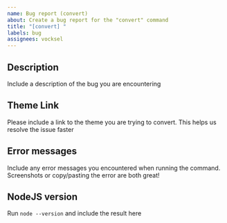 ```yaml
---
name: Bug report (convert)
about: Create a bug report for the "convert" command
title: "[convert] "
labels: bug
assignees: vocksel
---
```


## Description

Include a description of the bug you are encountering

## Theme Link

Please include a link to the theme you are trying to convert. This helps us resolve the issue faster

## Error messages

Include any error messages you encountered when running the command. Screenshots or copy/pasting the error are both great!

## NodeJS version

Run `node --version` and include the result here
